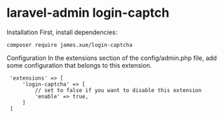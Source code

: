 laravel-admin login-captch
======
Installation
First, install dependencies:

    composer require james.xue/login-captcha
 
Configuration
 In the extensions section of the config/admin.php file, add some configuration that belongs to this extension.
 
     'extensions' => [
         'login-captcha' => [
             // set to false if you want to disable this extension
             'enable' => true,
         ]
     ]
 
 